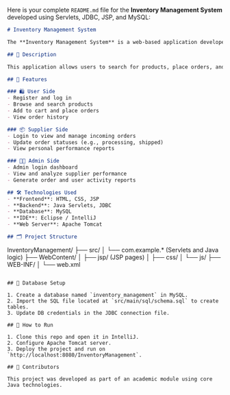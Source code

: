 Here is your complete `README.md` file for the **Inventory Management System** developed using Servlets, JDBC, JSP, and MySQL:

```markdown
# Inventory Management System

The **Inventory Management System** is a web-based application developed using **Servlets**, **JSP**, **JDBC (Advanced Java)**, and **MySQL**. It is designed to simulate a simplified Flipkart-like platform for product browsing, order management, and administrative reporting.

## 📌 Description

This application allows users to search for products, place orders, and manage their shopping cart. Suppliers are notified of incoming orders and are responsible for managing them. Administrators can log in to monitor supplier activity, track performance, and analyze inventory flow.

## 🚀 Features

### 🛍️ User Side
- Register and log in
- Browse and search products
- Add to cart and place orders
- View order history

### 📦 Supplier Side
- Login to view and manage incoming orders
- Update order statuses (e.g., processing, shipped)
- View personal performance reports

### 🧑‍💼 Admin Side
- Admin login dashboard
- View and analyze supplier performance
- Generate order and user activity reports

## 🛠️ Technologies Used
- **Frontend**: HTML, CSS, JSP
- **Backend**: Java Servlets, JDBC
- **Database**: MySQL
- **IDE**: Eclipse / IntelliJ
- **Web Server**: Apache Tomcat

## 🗂️ Project Structure

```

InventoryManagement/
├── src/
│   └── com.example.\* (Servlets and Java logic)
├── WebContent/
│   ├── jsp/ (JSP pages)
│   ├── css/
│   └── js/
├── WEB-INF/
│   └── web.xml


```

## 💾 Database Setup

1. Create a database named `inventory_management` in MySQL.
2. Import the SQL file located at `src/main/sql/schema.sql` to create tables.
3. Update DB credentials in the JDBC connection file.

## 🧪 How to Run

1. Clone this repo and open it in IntelliJ.
2. Configure Apache Tomcat server.
3. Deploy the project and run on `http://localhost:8080/InventoryManagement`.

## 📌 Contributors

This project was developed as part of an academic module using core Java technologies.

```
